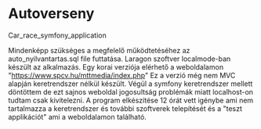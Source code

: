 # Autoverseny
Car_race_symfony_application

Mindenképp szükséges a megfelelő működtetéséhez az auto_nyilvantartas.sql file futtatása.
Laragon szoftver localmode-ban készült az alkalmazás.
Egy korai verziója elérhető a weboldalamon "https://www.spcv.hu/mttmedia/index.php" Ez a verzió még nem MVC alapján keretrendszer nélkül készült.
Végül a symfony keretrendszer mellett döntöttem de ezt sajnos weboldal jogosultság problémák miatt localhost-on tudtam csak kivitelezni.
A program elkészítése 12 órát vett igénybe ami nem tartalmazza a keretrendszer és további szoftverek telepítését és a "teszt applikációt" ami a weboldalamon található.

